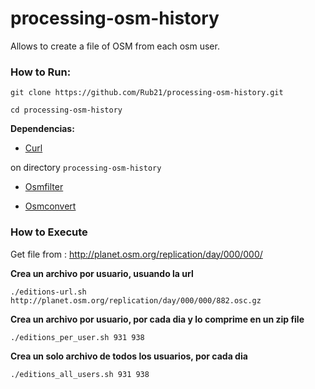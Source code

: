 # processing-osm-history

Allows to create a file of OSM from each osm user.

### How to Run:

`git clone https://github.com/Rub21/processing-osm-history.git`

`cd processing-osm-history`

**Dependencias:**

- [Curl](http://curl.haxx.se/download.html)


on directory `processing-osm-history`


- [Osmfilter](http://wiki.openstreetmap.org/wiki/Osmfilter)

- [Osmconvert](http://wiki.openstreetmap.org/wiki/Osmconvert)


### How to Execute

Get file from : http://planet.osm.org/replication/day/000/000/

**Crea un archivo por usuario, usuando la url**

`./editions-url.sh http://planet.osm.org/replication/day/000/000/882.osc.gz`

**Crea un archivo por usuario, por cada dia y lo comprime en un zip file**

`./editions_per_user.sh 931 938`

**Crea un solo archivo de todos los usuarios, por cada dia**

`./editions_all_users.sh 931 938`